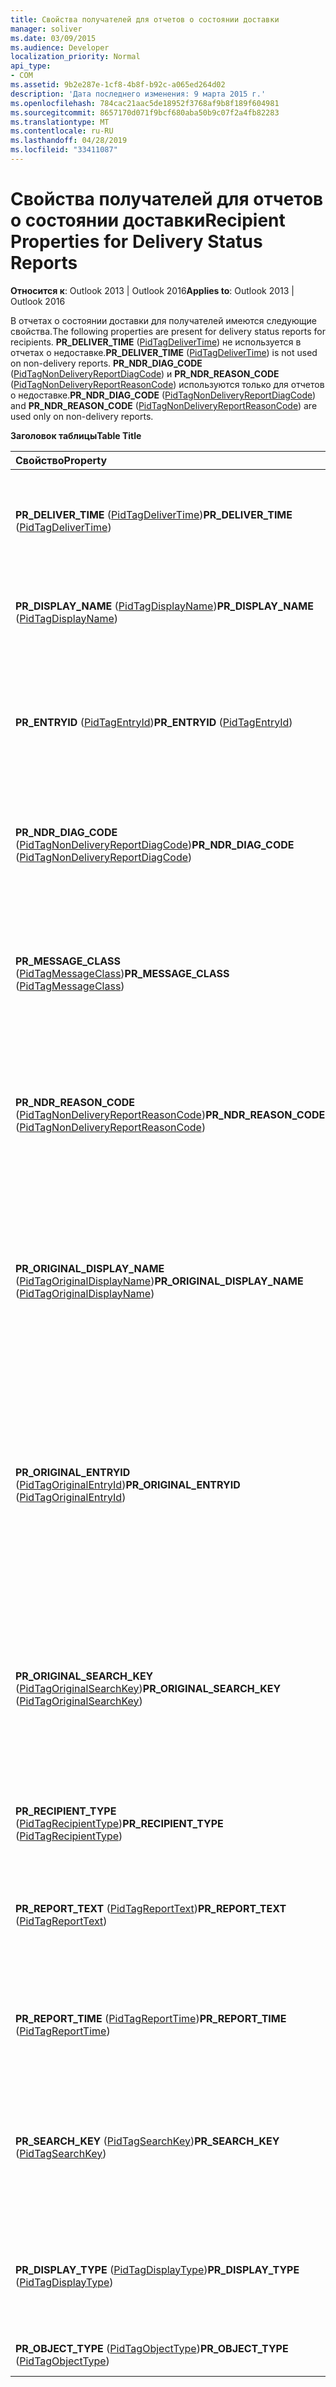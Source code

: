 ```yaml
---
title: Свойства получателей для отчетов о состоянии доставки
manager: soliver
ms.date: 03/09/2015
ms.audience: Developer
localization_priority: Normal
api_type:
- COM
ms.assetid: 9b2e287e-1cf8-4b8f-b92c-a065ed264d02
description: 'Дата последнего изменения: 9 марта 2015 г.'
ms.openlocfilehash: 784cac21aac5de18952f3768af9b8f189f604981
ms.sourcegitcommit: 8657170d071f9bcf680aba50b9c07f2a4fb82283
ms.translationtype: MT
ms.contentlocale: ru-RU
ms.lasthandoff: 04/28/2019
ms.locfileid: "33411087"
---
```

# <a name="recipient-properties-for-delivery-status-reports"></a><span data-ttu-id="98853-103">Свойства получателей для отчетов о состоянии доставки</span><span class="sxs-lookup"><span data-stu-id="98853-103">Recipient Properties for Delivery Status Reports</span></span>

  
  
<span data-ttu-id="98853-104">**Относится к**: Outlook 2013 | Outlook 2016</span><span class="sxs-lookup"><span data-stu-id="98853-104">**Applies to**: Outlook 2013 | Outlook 2016</span></span> 
  
<span data-ttu-id="98853-105">В отчетах о состоянии доставки для получателей имеются следующие свойства.</span><span class="sxs-lookup"><span data-stu-id="98853-105">The following properties are present for delivery status reports for recipients.</span></span> <span data-ttu-id="98853-106">**PR_DELIVER_TIME** ([PidTagDeliverTime](pidtagdelivertime-canonical-property.md)) не используется в отчетах о недоставке.</span><span class="sxs-lookup"><span data-stu-id="98853-106">**PR_DELIVER_TIME** ([PidTagDeliverTime](pidtagdelivertime-canonical-property.md)) is not used on non-delivery reports.</span></span> <span data-ttu-id="98853-107">**PR_NDR_DIAG_CODE** ([PidTagNonDeliveryReportDiagCode](pidtagnondeliveryreportdiagcode-canonical-property.md)) и **PR_NDR_REASON_CODE** ([PidTagNonDeliveryReportReasonCode](pidtagnondeliveryreportreasoncode-canonical-property.md)) используются только для отчетов о недоставке.</span><span class="sxs-lookup"><span data-stu-id="98853-107">**PR_NDR_DIAG_CODE** ([PidTagNonDeliveryReportDiagCode](pidtagnondeliveryreportdiagcode-canonical-property.md)) and **PR_NDR_REASON_CODE** ([PidTagNonDeliveryReportReasonCode](pidtagnondeliveryreportreasoncode-canonical-property.md)) are used only on non-delivery reports.</span></span>
  
<span data-ttu-id="98853-108">**Заголовок таблицы**</span><span class="sxs-lookup"><span data-stu-id="98853-108">**Table Title**</span></span>

|<span data-ttu-id="98853-109">**Свойство**</span><span class="sxs-lookup"><span data-stu-id="98853-109">**Property**</span></span>|<span data-ttu-id="98853-110">**декриптион**</span><span class="sxs-lookup"><span data-stu-id="98853-110">**Decription**</span></span>|
|:-----|:-----|
|<span data-ttu-id="98853-111">**PR_DELIVER_TIME** ([PidTagDeliverTime](pidtagdelivertime-canonical-property.md))</span><span class="sxs-lookup"><span data-stu-id="98853-111">**PR_DELIVER_TIME** ([PidTagDeliverTime](pidtagdelivertime-canonical-property.md))</span></span>  <br/> |<span data-ttu-id="98853-112">Содержит дату и время доставки исходного сообщения.</span><span class="sxs-lookup"><span data-stu-id="98853-112">Contains the date and time at which the original message was delivered.</span></span>  <br/> |
|<span data-ttu-id="98853-113">**PR_DISPLAY_NAME** ([PidTagDisplayName](pidtagdisplayname-canonical-property.md))</span><span class="sxs-lookup"><span data-stu-id="98853-113">**PR_DISPLAY_NAME** ([PidTagDisplayName](pidtagdisplayname-canonical-property.md))</span></span>  <br/> |<span data-ttu-id="98853-114">Содержит отображаемое имя для данного объекта MAPI.</span><span class="sxs-lookup"><span data-stu-id="98853-114">Contains the display name for a given MAPI object.</span></span>  <br/> |
|<span data-ttu-id="98853-115">**PR_ENTRYID** ([PidTagEntryId](pidtagentryid-canonical-property.md))</span><span class="sxs-lookup"><span data-stu-id="98853-115">**PR_ENTRYID** ([PidTagEntryId](pidtagentryid-canonical-property.md))</span></span>  <br/> |<span data-ttu-id="98853-116">Содержит идентификатор записи MAPI, используемый для открытия и изменения свойств определенного объекта MAPI.</span><span class="sxs-lookup"><span data-stu-id="98853-116">Contains a MAPI entry identifier used to open and edit properties of a particular MAPI object.</span></span>  <br/> |
|<span data-ttu-id="98853-117">**PR_NDR_DIAG_CODE** ([PidTagNonDeliveryReportDiagCode](pidtagnondeliveryreportdiagcode-canonical-property.md))</span><span class="sxs-lookup"><span data-stu-id="98853-117">**PR_NDR_DIAG_CODE** ([PidTagNonDeliveryReportDiagCode](pidtagnondeliveryreportdiagcode-canonical-property.md))</span></span>  <br/> |<span data-ttu-id="98853-118">Содержит диагностический код, который формирует часть отчета о недоставке.</span><span class="sxs-lookup"><span data-stu-id="98853-118">Contains a diagnostic code that forms part of a non-delivery report.</span></span>  <br/> |
|<span data-ttu-id="98853-119">**PR_MESSAGE_CLASS** ([PidTagMessageClass](pidtagmessageclass-canonical-property.md))</span><span class="sxs-lookup"><span data-stu-id="98853-119">**PR_MESSAGE_CLASS** ([PidTagMessageClass](pidtagmessageclass-canonical-property.md))</span></span>  <br/> |<span data-ttu-id="98853-120">Содержит текстовую строку, определяющую класс сообщений, определенный отправителем, например IPM. Ноте.</span><span class="sxs-lookup"><span data-stu-id="98853-120">Contains a text string that identifies the sender-defined message class, such as IPM.Note.</span></span>  <br/> |
|<span data-ttu-id="98853-121">**PR_NDR_REASON_CODE** ([PidTagNonDeliveryReportReasonCode](pidtagnondeliveryreportreasoncode-canonical-property.md))</span><span class="sxs-lookup"><span data-stu-id="98853-121">**PR_NDR_REASON_CODE** ([PidTagNonDeliveryReportReasonCode](pidtagnondeliveryreportreasoncode-canonical-property.md))</span></span>  <br/> |<span data-ttu-id="98853-122">Содержит закодированную причину непоставки, которая является частью отчета о недоставке.</span><span class="sxs-lookup"><span data-stu-id="98853-122">Contains an encoded reason for non-delivery that forms part of a non-delivery report.</span></span>  <br/> |
|<span data-ttu-id="98853-123">**PR_ORIGINAL_DISPLAY_NAME** ([PidTagOriginalDisplayName](pidtagoriginaldisplayname-canonical-property.md))</span><span class="sxs-lookup"><span data-stu-id="98853-123">**PR_ORIGINAL_DISPLAY_NAME** ([PidTagOriginalDisplayName](pidtagoriginaldisplayname-canonical-property.md))</span></span>  <br/> |<span data-ttu-id="98853-124">Содержит исходное отображаемое имя для записи, скопированной из адресной книги в личную адресную книгу или другую доступную для записи адресную книгу.</span><span class="sxs-lookup"><span data-stu-id="98853-124">Contains the original display name for an entry copied from an address book to a personal address book or other writable address book.</span></span>  <br/> |
|<span data-ttu-id="98853-125">**PR_ORIGINAL_ENTRYID** ([PidTagOriginalEntryId](pidtagoriginalentryid-canonical-property.md))</span><span class="sxs-lookup"><span data-stu-id="98853-125">**PR_ORIGINAL_ENTRYID** ([PidTagOriginalEntryId](pidtagoriginalentryid-canonical-property.md))</span></span>  <br/> |<span data-ttu-id="98853-126">Содержит исходный идентификатор записи, скопированной из адресной книги в личную адресную книгу или другую доступную для записи адресную книгу.</span><span class="sxs-lookup"><span data-stu-id="98853-126">Contains the original entry identifier for an entry copied from an address book to a personal address book or other writeable address book.</span></span>  <br/> |
|<span data-ttu-id="98853-127">**PR_ORIGINAL_SEARCH_KEY** ([PidTagOriginalSearchKey](pidtagoriginalsearchkey-canonical-property.md))</span><span class="sxs-lookup"><span data-stu-id="98853-127">**PR_ORIGINAL_SEARCH_KEY** ([PidTagOriginalSearchKey](pidtagoriginalsearchkey-canonical-property.md))</span></span>  <br/> |<span data-ttu-id="98853-128">Содержит исходный ключ поиска для записи, скопированной из адресной книги в личную адресную книгу или другую доступную для записи адресную книгу.</span><span class="sxs-lookup"><span data-stu-id="98853-128">Contains the original search key for an entry copied from an address book to a personal address book or other writeable address book.</span></span>  <br/> |
|<span data-ttu-id="98853-129">**PR_RECIPIENT_TYPE** ([PidTagRecipientType](pidtagrecipienttype-canonical-property.md))</span><span class="sxs-lookup"><span data-stu-id="98853-129">**PR_RECIPIENT_TYPE** ([PidTagRecipientType](pidtagrecipienttype-canonical-property.md))</span></span>  <br/> |<span data-ttu-id="98853-130">Содержит тип получателя сообщения.</span><span class="sxs-lookup"><span data-stu-id="98853-130">Contains the recipient type for a message recipient.</span></span>  <br/> |
|<span data-ttu-id="98853-131">**PR_REPORT_TEXT** ([PidTagReportText](pidtagreporttext-canonical-property.md))</span><span class="sxs-lookup"><span data-stu-id="98853-131">**PR_REPORT_TEXT** ([PidTagReportText](pidtagreporttext-canonical-property.md))</span></span>  <br/> |<span data-ttu-id="98853-132">Содержит необязательный текст для отчета, созданного системой обмена сообщениями.</span><span class="sxs-lookup"><span data-stu-id="98853-132">Contains optional text for a report generated by the messaging system.</span></span>  <br/> |
|<span data-ttu-id="98853-133">**PR_REPORT_TIME** ([PidTagReportTime](pidtagreporttime-canonical-property.md))</span><span class="sxs-lookup"><span data-stu-id="98853-133">**PR_REPORT_TIME** ([PidTagReportTime](pidtagreporttime-canonical-property.md))</span></span>  <br/> |<span data-ttu-id="98853-134">Содержит дату и время создания отчета системой обмена сообщениями.</span><span class="sxs-lookup"><span data-stu-id="98853-134">Contains the date and time when the messaging system generated a report.</span></span>  <br/> |
|<span data-ttu-id="98853-135">**PR_SEARCH_KEY** ([PidTagSearchKey](pidtagsearchkey-canonical-property.md))</span><span class="sxs-lookup"><span data-stu-id="98853-135">**PR_SEARCH_KEY** ([PidTagSearchKey](pidtagsearchkey-canonical-property.md))</span></span>  <br/> |<span data-ttu-id="98853-136">Содержит ключ, сравнимый с двоичным кодом, который определяет коррелированные объекты для поиска.</span><span class="sxs-lookup"><span data-stu-id="98853-136">Contains a binary-comparable key that identifies correlated objects for a search.</span></span>  <br/> |
|<span data-ttu-id="98853-137">**PR_DISPLAY_TYPE** ([PidTagDisplayType](pidtagdisplaytype-canonical-property.md))</span><span class="sxs-lookup"><span data-stu-id="98853-137">**PR_DISPLAY_TYPE** ([PidTagDisplayType](pidtagdisplaytype-canonical-property.md))</span></span>  <br/> |<span data-ttu-id="98853-138">Содержит значение, используемое для связи значка с определенной строкой таблицы.</span><span class="sxs-lookup"><span data-stu-id="98853-138">Contains a value used to associate an icon with a particular row of a table.</span></span>  <br/> |
|<span data-ttu-id="98853-139">**PR_OBJECT_TYPE** ([PidTagObjectType](pidtagobjecttype-canonical-property.md))</span><span class="sxs-lookup"><span data-stu-id="98853-139">**PR_OBJECT_TYPE** ([PidTagObjectType](pidtagobjecttype-canonical-property.md))</span></span>  <br/> |<span data-ttu-id="98853-140">Содержит тип объекта.</span><span class="sxs-lookup"><span data-stu-id="98853-140">Contains the type of an object.</span></span>  <br/> |
   


